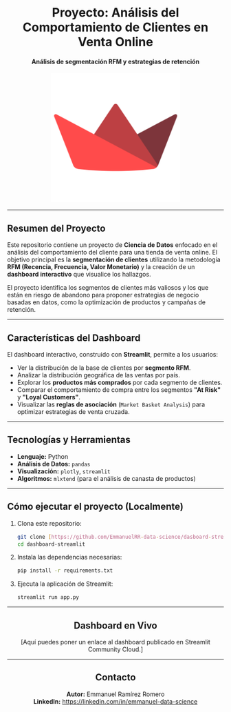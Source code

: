 <h1 align="center">Proyecto: Análisis del Comportamiento de Clientes en Venta Online</h1>
<h4 align="center">Análisis de segmentación RFM y estrategias de retención</h4>

<p align="center">
  <img src="https://github.com/github/explore/blob/main/topics/streamlit/streamlit.png?raw=true" width="300">
</p>

---

## Resumen del Proyecto

Este repositorio contiene un proyecto de **Ciencia de Datos** enfocado en el análisis del comportamiento del cliente para una tienda de venta online. El objetivo principal es la **segmentación de clientes** utilizando la metodología **RFM (Recencia, Frecuencia, Valor Monetario)** y la creación de un **dashboard interactivo** que visualice los hallazgos.

El proyecto identifica los segmentos de clientes más valiosos y los que están en riesgo de abandono para proponer estrategias de negocio basadas en datos, como la optimización de productos y campañas de retención.

---

## Características del Dashboard

El dashboard interactivo, construido con **Streamlit**, permite a los usuarios:

- Ver la distribución de la base de clientes por **segmento RFM**.
- Analizar la distribución geográfica de las ventas por país.
- Explorar los **productos más comprados** por cada segmento de clientes.
- Comparar el comportamiento de compra entre los segmentos **"At Risk"** y **"Loyal Customers"**.
- Visualizar las **reglas de asociación** (`Market Basket Analysis`) para optimizar estrategias de venta cruzada.

---

## Tecnologías y Herramientas

- **Lenguaje:** Python
- **Análisis de Datos:** `pandas`
- **Visualización:** `plotly`, `streamlit`
- **Algoritmos:** `mlxtend` (para el análisis de canasta de productos)

---

## Cómo ejecutar el proyecto (Localmente)

1.  Clona este repositorio:
    ```bash
    git clone [https://github.com/EmmanuelRR-data-science/dasboard-streamlit.git](https://github.com/EmmanuelRR-data-science/dashboard-streamlit.git)
    cd dashboard-streamlit
    ```
2.  Instala las dependencias necesarias:
    ```bash
    pip install -r requirements.txt
    ```
3.  Ejecuta la aplicación de Streamlit:
    ```bash
    streamlit run app.py
    ```

---

<h2 align="center">Dashboard en Vivo</h2>
<p align="center">
  [Aquí puedes poner un enlace al dashboard publicado en Streamlit Community Cloud.]
</p>

---

<h2 align="center">Contacto</h2>
<p align="center">
  <b>Autor:</b> Emmanuel Ramírez Romero<br>
  <b>LinkedIn:</b> <a href="https://linkedin.com/in/emmanuel-data-science">https://linkedin.com/in/emmanuel-data-science</a>
</p>
